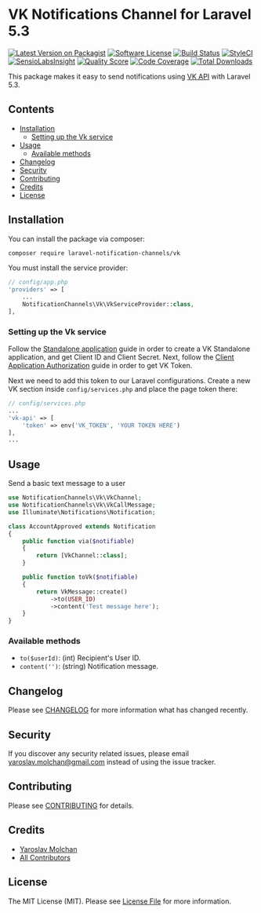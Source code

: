 # VK Notifications Channel for Laravel 5.3

[![Latest Version on Packagist](https://img.shields.io/packagist/v/laravel-notification-channels/vk.svg?style=flat-square)](https://packagist.org/packages/laravel-notification-channels/vk)
[![Software License](https://img.shields.io/badge/license-MIT-brightgreen.svg?style=flat-square)](LICENSE.md)
[![Build Status](https://img.shields.io/travis/laravel-notification-channels/vk/master.svg?style=flat-square)](https://travis-ci.org/laravel-notification-channels/vk)
[![StyleCI](https://styleci.io/repos/:style_ci_id/shield)](https://styleci.io/repos/:style_ci_id)
[![SensioLabsInsight](https://img.shields.io/sensiolabs/i/:sensio_labs_id.svg?style=flat-square)](https://insight.sensiolabs.com/projects/:sensio_labs_id)
[![Quality Score](https://img.shields.io/scrutinizer/g/laravel-notification-channels/vk.svg?style=flat-square)](https://scrutinizer-ci.com/g/laravel-notification-channels/vk)
[![Code Coverage](https://img.shields.io/scrutinizer/coverage/g/laravel-notification-channels/vk/master.svg?style=flat-square)](https://scrutinizer-ci.com/g/laravel-notification-channels/vk/?branch=master)
[![Total Downloads](https://img.shields.io/packagist/dt/laravel-notification-channels/vk.svg?style=flat-square)](https://packagist.org/packages/laravel-notification-channels/vk)

This package makes it easy to send notifications using [VK API](https://vk.com/dev/messages.send) with Laravel 5.3.

## Contents

- [Installation](#installation)
	- [Setting up the Vk service](#setting-up-the-Vk-service)
- [Usage](#usage)
	- [Available methods](#available-message-methods)
- [Changelog](#changelog)
- [Security](#security)
- [Contributing](#contributing)
- [Credits](#credits)
- [License](#license)


## Installation

You can install the package via composer:

``` bash
composer require laravel-notification-channels/vk
```

You must install the service provider:

```php
// config/app.php
'providers' => [
    ...
    NotificationChannels\Vk\VkServiceProvider::class,
],
```

### Setting up the Vk service

Follow the [Standalone application](https://vk.com/dev/standalone) guide in order to create a VK Standalone application, and get Client ID and Client Secret.
Next, follow the [Client Application Authorization](https://vk.com/dev/auth_mobile) guide in order to get VK Token.

Next we need to add this token to our Laravel configurations. Create a new VK section inside `config/services.php` and place the page token there:

```php
// config/services.php
...
'vk-api' => [
    'token' => env('VK_TOKEN', 'YOUR TOKEN HERE')
],
...
```

## Usage

Send a basic text message to a user
``` php
use NotificationChannels\Vk\VkChannel;
use NotificationChannels\Vk\VkCallMessage;
use Illuminate\Notifications\Notification;

class AccountApproved extends Notification
{
    public function via($notifiable)
    {
        return [VkChannel::class];
    }

    public function toVk($notifiable)
    {
        return VkMessage::create()
            ->to(USER_ID)
            ->content('Test message here');
    }
}
```

### Available methods

- `to($userId)`: (int) Recipient's User ID.
- `content('')`: (string) Notification message.

## Changelog

Please see [CHANGELOG](CHANGELOG.md) for more information what has changed recently.

## Security

If you discover any security related issues, please email yaroslav.molchan@gmail.com instead of using the issue tracker.

## Contributing

Please see [CONTRIBUTING](CONTRIBUTING.md) for details.

## Credits

- [Yaroslav Molchan](https://github.com/YaroslavMolchan)
- [All Contributors](../../contributors)

## License

The MIT License (MIT). Please see [License File](LICENSE.md) for more information.
